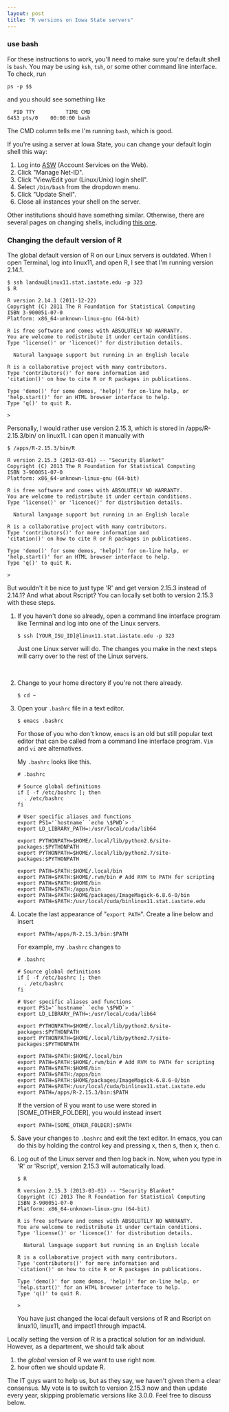```yaml
---
layout: post
title: "R versions on Iowa State servers"
---
```


<h3>use bash</h3>

<p>For these instructions to work, you'll need to make sure you're default shell is
<code>bash</code>. You may be using <code>ksh</code>, <code>tsh</code>,
or some other command line interface. To check, run</p>

<pre><code>ps -p $$
</code></pre>

<p>and you should see something like</p>

<pre><code>  PID TTY          TIME CMD
6453 pts/0    00:00:00 bash
</code></pre>

<p>The CMD column tells me I'm running <code>bash</code>, which is good.</p>

<p> If you're using a server at Iowa State,
you can change your default login shell this way:</p>

<ol>
<li>Log into <a href="https://asw.iastate.edu">ASW</a> (Account Services on the Web).</li>
<li>Click "Manage Net-ID".</li>
<li>Click "View/Edit your (Linux/Unix) login shell".</li>
<li>Select <code>/bin/bash</code> from the dropdown menu.</li>
<li>Click "Update Shell".</li>
<li>Close all instances your shell on the server.</li>
</ol>

<p>Other institutions should have something similar. Otherwise,
there are several pages on changing shells, including
<a href="http://stackoverflow.com/questions/13046192/changing-default-shell-in-linux">
this one</a>.</p>


<h3>Changing the default version of R</h3>

<p>The global default version of R on our Linux servers is outdated.
When I open Terminal, log into linux11, and open R, I see that I'm
running version 2.14.1.</p>

<pre><code>$ ssh landau@linux11.stat.iastate.edu -p 323
$ R

R version 2.14.1 (2011-12-22)
Copyright (C) 2011 The R Foundation for Statistical Computing
ISBN 3-900051-07-0
Platform: x86_64-unknown-linux-gnu (64-bit)

R is free software and comes with ABSOLUTELY NO WARRANTY.
You are welcome to redistribute it under certain conditions.
Type 'license()' or 'licence()' for distribution details.

  Natural language support but running in an English locale

R is a collaborative project with many contributors.
Type 'contributors()' for more information and
'citation()' on how to cite R or R packages in publications.

Type 'demo()' for some demos, 'help()' for on-line help, or
'help.start()' for an HTML browser interface to help.
Type 'q()' to quit R.

>
</code></pre>

<p>Personally, I would rather use version 2.15.3, which is stored in /apps/R-2.15.3/bin/ on linux11.
I can open it manually with</p>

<pre><code>$ /apps/R-2.15.3/bin/R

R version 2.15.3 (2013-03-01) -- "Security Blanket"
Copyright (C) 2013 The R Foundation for Statistical Computing
ISBN 3-900051-07-0
Platform: x86_64-unknown-linux-gnu (64-bit)

R is free software and comes with ABSOLUTELY NO WARRANTY.
You are welcome to redistribute it under certain conditions.
Type 'license()' or 'licence()' for distribution details.

  Natural language support but running in an English locale

R is a collaborative project with many contributors.
Type 'contributors()' for more information and
'citation()' on how to cite R or R packages in publications.

Type 'demo()' for some demos, 'help()' for on-line help, or
'help.start()' for an HTML browser interface to help.
Type 'q()' to quit R.

>
</code></pre>

<p>But wouldn't it be nice to just type 'R' and get version 2.15.3
instead of 2.14.1? And what about Rscript? You can locally set both to
version 2.15.3 with these steps.</p>

<ol>
<li>

<p>If you haven't done so already, open a command line interface program
like Terminal and log into one of the Linux servers.</p>

<pre><code>$ ssh [YOUR_ISU_ID]@linux11.stat.iastate.edu -p 323
</code></pre>

<p>Just one Linux server will do. The changes you make in the next
steps will carry over to the rest of the Linux servers.</p>

</li><br/>
<li><p>Change to your home directory if you're not there already.</p>
<pre><code>$ cd ~
</code></pre></li>

<li>
<p>Open your <code>.bashrc</code> file in a text editor.</p>

<pre><code>$ emacs .bashrc
</code></pre>

<p>For those of you who don't know, <code>emacs</code> is an old but still
popular text editor that can be called from a command line
interface program. <code>Vim</code> and <code>vi</code> are alternatives.</p>

<p>My <code>.bashrc</code> looks like this.</p>

<pre><code># .bashrc

# Source global definitions
if [ -f /etc/bashrc ]; then
  . /etc/bashrc
fi

# User specific aliases and functions
export PS1='`hostname` `echo \$PWD`> '
export LD_LIBRARY_PATH=:/usr/local/cuda/lib64

export PYTHONPATH=$HOME/.local/lib/python2.6/site-packages:$PYTHONPATH
export PYTHONPATH=$HOME/.local/lib/python2.7/site-packages:$PYTHONPATH

export PATH=$PATH:$HOME/.local/bin
export PATH=$PATH:$HOME/.rvm/bin # Add RVM to PATH for scripting
export PATH=$PATH:$HOME/bin
export PATH=$PATH:/apps/bin
export PATH=$PATH:$HOME/packages/ImageMagick-6.8.6-0/bin
export PATH=$PATH:/usr/local/cuda/binlinux11.stat.iastate.edu
</code></pre>
</li>

<li>
<p>Locate the last appearance of "<code>export PATH</code>". Create a line below and
insert</p>

<pre><code>export PATH=/apps/R-2.15.3/bin:$PATH
</code></pre>

<p>For example, my <code>.bashrc</code> changes to</p>

<pre><code># .bashrc

# Source global definitions
if [ -f /etc/bashrc ]; then
  . /etc/bashrc
fi

# User specific aliases and functions
export PS1='`hostname` `echo \$PWD`> '
export LD_LIBRARY_PATH=:/usr/local/cuda/lib64

export PYTHONPATH=$HOME/.local/lib/python2.6/site-packages:$PYTHONPATH
export PYTHONPATH=$HOME/.local/lib/python2.7/site-packages:$PYTHONPATH

export PATH=$PATH:$HOME/.local/bin
export PATH=$PATH:$HOME/.rvm/bin # Add RVM to PATH for scripting
export PATH=$PATH:$HOME/bin
export PATH=$PATH:/apps/bin
export PATH=$PATH:$HOME/packages/ImageMagick-6.8.6-0/bin
export PATH=$PATH:/usr/local/cuda/binlinux11.stat.iastate.edu
export PATH=/apps/R-2.15.3/bin:$PATH
</code></pre>

<p>If the version of R you want to use were stored in [SOME_OTHER_FOLDER],
you would instead insert</p>

<pre><code>export PATH=[SOME_OTHER_FOLDER]:$PATH
</code></pre>

</li>

<li>
<p>Save your changes to <code>.bashrc</code> and exit the text editor.
In emacs, you can do this by holding the control key and pressing
x, then s, then x, then c.</p>
</li>

<li>
<p>Log out of the Linux server and then log back in. Now, when you type in 'R'
or 'Rscript', version 2.15.3 will automatically load.</p>

<pre><code>$ R

R version 2.15.3 (2013-03-01) -- "Security Blanket"
Copyright (C) 2013 The R Foundation for Statistical Computing
ISBN 3-900051-07-0
Platform: x86_64-unknown-linux-gnu (64-bit)

R is free software and comes with ABSOLUTELY NO WARRANTY.
You are welcome to redistribute it under certain conditions.
Type 'license()' or 'licence()' for distribution details.

  Natural language support but running in an English locale

R is a collaborative project with many contributors.
Type 'contributors()' for more information and
'citation()' on how to cite R or R packages in publications.

Type 'demo()' for some demos, 'help()' for on-line help, or
'help.start()' for an HTML browser interface to help.
Type 'q()' to quit R.

>
</code></pre>

<p>You have just changed the local default versions of R and Rscript
on linux10, linux11, and impact1 through impact4.</p>
</li>
</ol>

<p>Locally setting the version of R is a practical solution for an individual.
However, as a department, we should talk about</p>

<ol>
<li>the <i>global</i> version of R we want to use right now.</li>
<li>how often we should update R.</li>
</ol>

<p>The IT guys want to help us, but as they say, we haven't given
them a clear consensus. My vote is to switch to version 2.15.3 now
and then update every year, skipping problematic versions like
3.0.0. Feel free to discuss below.</p>
